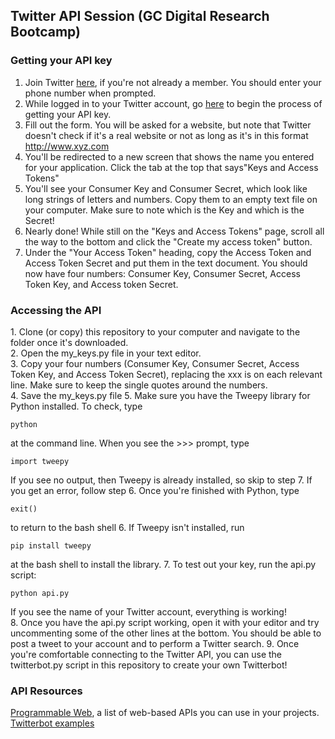 ## Twitter API Session (GC Digital Research Bootcamp)

### Getting your API key

1. Join Twitter [here](https://twitter.com/signup?lang=en), if you're not already a member. You should enter your phone number when prompted. 
2. While logged in to your Twitter account, go [here](https://dev.twitter.com/apps/new) to begin the process of getting your API key.
3. Fill out the form. You will be asked for a website, but note that Twitter doesn't check if it's a real website or not as long as it's in this format http://www.xyz.com
4. You'll be redirected to a new screen that shows the name you entered for your application. Click the tab at the top that says"Keys and Access Tokens"
5. You'll see your Consumer Key and Consumer Secret, which look like long strings of letters and numbers. Copy them to an empty text file on your computer. Make sure to note which is the Key and which is the Secret!
6. Nearly done! While still on the "Keys and Access Tokens" page, scroll all the way to the bottom and click the "Create my access token" button.
7. Under the "Your Access Token" heading, copy the Access Token and Access Token Secret and put them in the text document. You should now  have four numbers: Consumer Key, Consumer Secret, Access Token Key, and Access token Secret.

### Accessing the API

1\. Clone (or copy) this repository to your computer and navigate to the folder once it's downloaded.  
2\. Open the my_keys.py file in your text editor.  
3\. Copy your four numbers (Consumer Key, Consumer Secret, Access Token Key, and Access Token Secret), replacing the xxx is on each relevant line. Make sure to keep the single quotes around the numbers.  
4\. Save the my_keys.py file
5\. Make sure you have the Tweepy library for Python installed. To check, type

	python

at the command line. When you see the >>> prompt, type

    import tweepy

If you see no output, then Tweepy is already installed, so skip to step 7. If you get an error, follow step 6. Once you're finished with Python, type

    exit()

 to return to the bash shell
6\. If Tweepy isn't installed, run

	pip install tweepy

at the bash shell to install the library.
7\. To test out your key, run the api.py script:

	python api.py

If you see the name of your Twitter account, everything is working!  
8\. Once you have the api.py script working, open it with your editor and try uncommenting some of the other lines at the bottom. You should be able to post a tweet to your account and to perform a Twitter search.
9\. Once you're comfortable connecting to the Twitter API, you can use the twitterbot.py script in this repository to create your own Twitterbot!  


### API Resources

[Programmable Web](http://www.programmableweb.com), a list of web-based APIs you can use in your projects.
[Twitterbot examples](http://nymag.com/following/2015/11/12-weirdest-funniest-smartest-twitter-bots.html)

